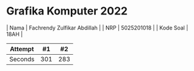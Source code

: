 # Grafika Komputer 2022
|   Nama    | Fachrendy Zulfikar Abdillah   |
|    NRP    | 5025201018                    |
| Kode Soal | 18AH                          |

| Attempt | #1  | #2  |
| ------- | --- | --- |
| Seconds | 301 | 283 |
